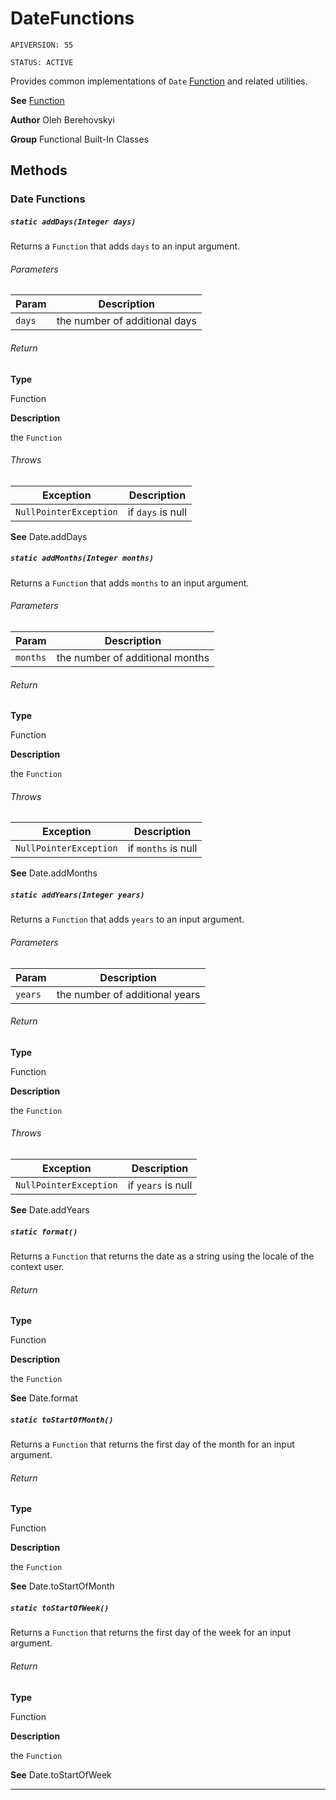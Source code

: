 # DateFunctions

`APIVERSION: 55`

`STATUS: ACTIVE`

Provides common implementations of `Date` [Function](/docs/Functional-Abstract-Classes/Function.md) and related utilities.


**See** [Function](/docs/Functional-Abstract-Classes/Function.md)


**Author** Oleh Berehovskyi


**Group** Functional Built-In Classes

## Methods
### Date Functions
##### `static addDays(Integer days)`

Returns a `Function` that adds `days` to an input argument.

###### Parameters
|Param|Description|
|---|---|
|`days`|the number of additional days|

###### Return

**Type**

Function

**Description**

the `Function`

###### Throws
|Exception|Description|
|---|---|
|`NullPointerException`|if `days` is null|


**See** Date.addDays

##### `static addMonths(Integer months)`

Returns a `Function` that adds `months` to an input argument.

###### Parameters
|Param|Description|
|---|---|
|`months`|the number of additional months|

###### Return

**Type**

Function

**Description**

the `Function`

###### Throws
|Exception|Description|
|---|---|
|`NullPointerException`|if `months` is null|


**See** Date.addMonths

##### `static addYears(Integer years)`

Returns a `Function` that adds `years` to an input argument.

###### Parameters
|Param|Description|
|---|---|
|`years`|the number of additional years|

###### Return

**Type**

Function

**Description**

the `Function`

###### Throws
|Exception|Description|
|---|---|
|`NullPointerException`|if `years` is null|


**See** Date.addYears

##### `static format()`

Returns a `Function` that returns the date as a string using the locale of the context user.

###### Return

**Type**

Function

**Description**

the `Function`


**See** Date.format

##### `static toStartOfMonth()`

Returns a `Function` that returns the first day of the month for an input argument.

###### Return

**Type**

Function

**Description**

the `Function`


**See** Date.toStartOfMonth

##### `static toStartOfWeek()`

Returns a `Function` that returns the first day of the week for an input argument.

###### Return

**Type**

Function

**Description**

the `Function`


**See** Date.toStartOfWeek

---
